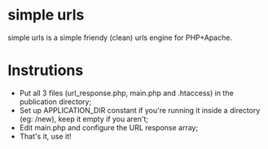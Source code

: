 # simple urls

simple urls is a simple friendy (clean) urls engine for PHP+Apache.

# Instrutions

- Put all 3 files (url_response.php, main.php and .htaccess) in the publication directory;
- Set up APPLICATION_DIR constant if you're running it inside a directory (eg: /new), keep it empty if you aren't;
- Edit main.php and configure the URL response array;
- That's it, use it!

